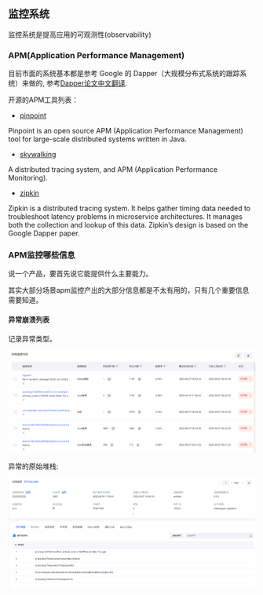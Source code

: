 

## 监控系统

监控系统是提高应用的可观测性(observability)

### APM(Application Performance Management)

目前市面的系统基本都是参考 Google 的 Dapper（大规模分布式系统的跟踪系统）来做的, 参考[Dapper论文中文翻译](http://bigbully.github.io/Dapper-translation/).


开源的APM工具列表：

- [pinpoint](https://github.com/naver/pinpoint)

Pinpoint is an open source APM (Application Performance Management) tool for large-scale distributed systems written in Java.


- [skywalking](https://skywalking.apache.org/)

A distributed tracing system, and APM (Application Performance Monitoring).

- [zipkin](http://zipkin.io/)

Zipkin is a distributed tracing system. It helps gather timing data needed to troubleshoot latency problems in microservice architectures. It manages both the collection and lookup of this data. Zipkin’s design is based on the Google Dapper paper.


### APM监控哪些信息

说一个产品，要首先说它能提供什么主要能力。

其实大部分场景apm监控产出的大部分信息都是不太有用的，只有几个重要信息需要知道。

#### 异常崩溃列表

记录异常类型。

![exception](./images/exception_list.png)

异常的原始堆栈:

![exception](./images/exception_trace.png)